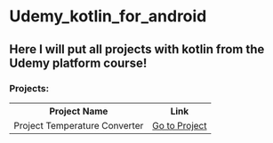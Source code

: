 # Udemy_kotlin_for_android
## Here I will put all projects with kotlin from the Udemy platform course!

### Projects:
<table align="center">
  <tr>
    <th>Project Name</th>
    <th>Link</th>
  </tr>
  <tr>
    <td>Project Temperature Converter</td>
    <td><a href="https://github.com/hikarocarvalho/Udemy_kotlin_for_android/tree/main/HKTempConverter">Go to Project</a></td>
  </tr>
</table>
